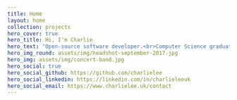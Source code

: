 ```yaml
---
title: Home
layout: home
collection: projects
hero_cover: true
hero_title: Hi, I'm Charlie
hero_text: "Open-source software developer.<br>Computer Science graduate.<br>Musician and composer."
hero_img_round: assets/img/headshot-september-2017.jpg
hero_img: assets/img/concert-band.jpg
hero_social: true
hero_social_github: https://github.com/charlielee
hero_social_linkedin: https://linkedin.com/in/charlieleeuk
hero_social_email: https://www.charlielee.uk/contact
---
```

